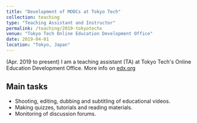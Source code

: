 ```yaml
---
title: "Development of MOOCs at Tokyo Tech"
collection: teaching
type: "Teaching Assistant and Instructor"
permalink: /teaching/2019-tokyotechx
venue: "Tokyo Tech Online Education Development Office"
date: 2019-04-01
location: "Tokyo, Japan"
---
```


(Apr. 2019 to present) I am a teaching assistant (TA) at Tokyo Tech's Online Education Development Office. More info on [edx.org](https://www.edx.org/school/tokyotechx)

## Main tasks

- Shooting, editing, dubbing and subtitling of educational videos.
- Making quizzes, tutorials and reading materials.
- Monitoring of discussion forums.
